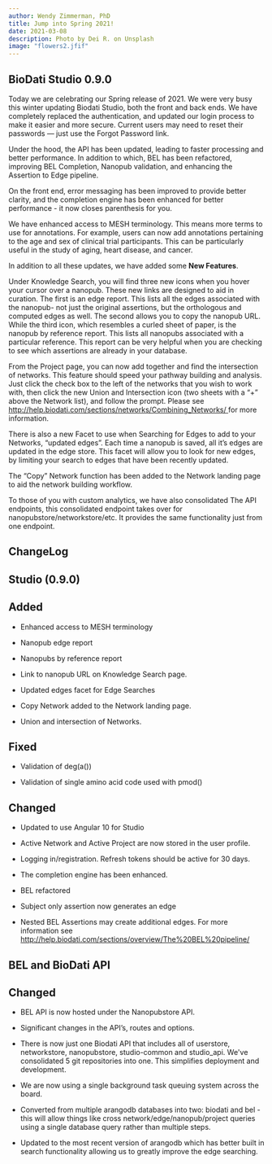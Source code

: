 ```yaml
---
author: Wendy Zimmerman, PhD
title: Jump into Spring 2021!
date: 2021-03-08
description: Photo by Dei R. on Unsplash
image: "flowers2.jfif"
---
```


## **BioDati Studio 0.9.0**

Today we are celebrating our Spring release of 2021. We were very busy this winter updating Biodati Studio, both the front and back ends. We have completely replaced the authentication, and updated our login process to make it easier and more secure. Current users may need to reset their passwords — just use the Forgot Password link.

Under the hood, the API has been updated, leading to faster processing and better performance. In addition to which, BEL has been refactored, improving BEL Completion, Nanopub validation, and enhancing the Assertion to Edge pipeline.

On the front end, error messaging has been improved to provide better clarity, and the completion engine has been enhanced for better performance - it now closes parenthesis for you.

We have enhanced access to MESH terminology. This means more terms to use for annotations. For example, users can now add annotations pertaining to the age and sex of clinical trial participants. This can be particularly useful in the study of aging, heart disease, and cancer.

In addition to all these updates, we have added some **New Features**.

Under Knowledge Search, you will find three new icons when you hover your cursor over a nanopub. These new links are designed to aid in curation. The first is an edge report. This lists all the edges associated with the nanopub- not just the original assertions, but the orthologous and computed edges as well. The second allows you to copy the nanopub URL. While the third icon, which resembles a curled sheet of paper, is the nanopub by reference report. This lists all nanopubs associated with a particular reference. This report can be very helpful when you are checking to see which assertions are already in your database.

From the Project page, you can now add together and find the intersection of networks. This feature should speed your pathway building and analysis. Just click the check box to the left of the networks that you wish to work with, then click the new Union and Intersection icon (two sheets with a “+” above the Network list), and follow the prompt. Please see [http://help.biodati.com/sections/networks/Combining_Networks/ ](http://help.biodati.com/sections/networks/Combining_Networks/)for more information.

There is also a new Facet to use when Searching for Edges to add to your Networks, “updated edges”. Each time a nanopub is saved, all it’s edges are updated in the edge store. This facet will allow you to look for new edges, by limiting your search to edges that have been recently updated.

The “Copy” Network function has been added to the Network landing page to aid the network building workflow.

To those of you with custom analytics, we have also consolidated The API endpoints, this consolidated endpoint takes over for nanopubstore/networkstore/etc. It provides the same functionality just from one endpoint.

## ChangeLog

## Studio (0.9.0)

## Added

* Enhanced access to MESH terminology

* Nanopub edge report

* Nanopubs by reference report

* Link to nanopub URL on Knowledge Search page.

* Updated edges facet for Edge Searches

* Copy Network added to the Network landing page.

* Union and intersection of Networks.

## Fixed

* Validation of deg(a())

* Validation of single amino acid code used with pmod()

## Changed

* Updated to use Angular 10 for Studio

* Active Network and Active Project are now stored in the user profile.

* Logging in/registration. Refresh tokens should be active for 30 days.

* The completion engine has been enhanced.

* BEL refactored

* Subject only assertion now generates an edge

* Nested BEL Assertions may create additional edges. For more information see http://help.biodati.com/sections/overview/The%20BEL%20pipeline/

## BEL and BioDati API

## Changed

* BEL API is now hosted under the Nanopubstore API.

* Significant changes in the API’s, routes and options.

* There is now just one Biodati API that includes all of userstore, networkstore, nanopubstore, studio-common and studio_api. We've consolidated 5 git repositories into one. This simplifies deployment and development.

* We are now using a single background task queuing system across the board.

* Converted from multiple arangodb databases into two: biodati and bel - this will allow things like cross network/edge/nanopub/project queries using a single database query rather than multiple steps.

* Updated to the most recent version of arangodb which has better built in search functionality allowing us to greatly improve the edge searching.
